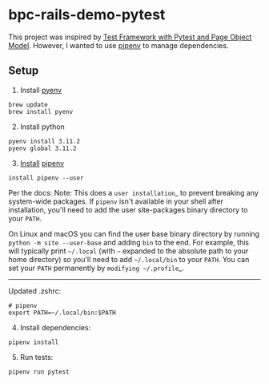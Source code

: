 # bpc-rails-demo-pytest

This project was inspired by [Test Framework with Pytest and Page Object Model](https://github.com/aifakhri/web-app-testing-framework-example). However, I wanted to use [pipenv](https://github.com/pypa/pipenv) to manage dependencies.

## Setup
1. Install [pyenv](https://github.com/pyenv/pyenv)
```
brew update
brew install pyenv
```

2. Install python
```
pyenv install 3.11.2
pyenv global 3.11.2
```

3. [Install](https://pipenv.pypa.io/en/latest/installation/#installing-pipenv) [pipenv](https://github.com/pypa/pipenv)
```
install pipenv --user
```

Per the docs:
Note:
This does a `user installation`_ to prevent breaking any system-wide
packages. If `pipenv` isn't available in your shell after installation,
you'll need to add the user site-packages binary directory to your `PATH`.

On Linux and macOS you can find the user base binary directory by running
`python -m site --user-base` and adding `bin` to the end. For example,
this will typically print `~/.local` (with `~` expanded to the
absolute path to your home directory) so you'll need to add
`~/.local/bin` to your `PATH`. You can set your `PATH` permanently by
`modifying ~/.profile`_.

---

Updated .zshrc:
```
# pipenv
export PATH=~/.local/bin:$PATH
```

4. Install dependencies:
```
pipenv install
```

5. Run tests:
```
pipenv run pytest
```

